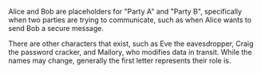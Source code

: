 Alice and Bob are placeholders for "Party A" and "Party B", specifically when two parties are trying to communicate, such as when Alice wants to send Bob a secure message.

There are other characters that exist, such as Eve the eavesdropper, Craig the password cracker, and Mallory, who modifies data in transit. While the names may change, generally the first letter represents their role is.